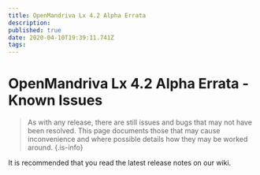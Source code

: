 ```yaml
---
title: OpenMandriva Lx 4.2 Alpha Errata
description: 
published: true
date: 2020-04-10T19:39:11.741Z
tags: 
---
```


# OpenMandriva Lx 4.2 Alpha Errata - Known Issues
> As with any release, there are still issues and bugs that may not have been resolved. This page documents those that may cause inconvenience and where possible details how they may be worked around.
{.is-info}


It is recommended that you read the latest release notes on our wiki.